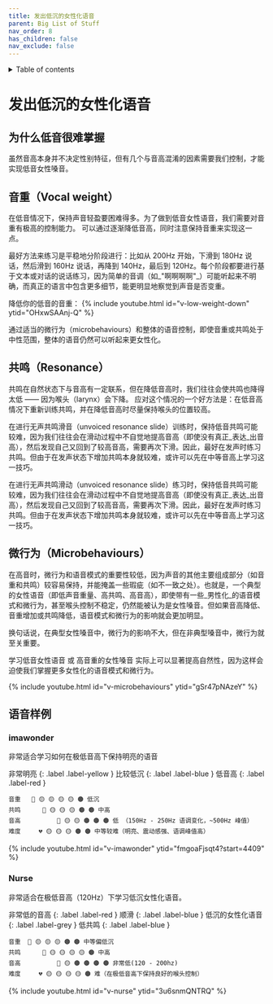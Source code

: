 ```yaml
---
title: 发出低沉的女性化语音
parent: Big List of Stuff
nav_order: 8
has_children: false
nav_exclude: false
---
```

<details closed markdown="block">
  <summary>
    Table of contents
  </summary>
{: .text-delta }
1. 目录
{:toc}
</details>

# 发出低沉的女性化语音
## 为什么低音很难掌握
虽然音高本身并不决定性别特征，但有几个与音高混淆的因素需要我们控制，才能实现低音女性嗓音。
## 音重（Vocal weight）
在低音情况下，保持声音轻盈要困难得多。为了做到低音女性语音，我们需要对音重有极高的控制能力。
可以通过逐渐降低音高，同时注意保持音重来实现这一点。

最好方法来练习是平稳地分阶段进行：比如从 200Hz 开始，下滑到 180Hz 说话，然后滑到 160Hz 说话，再降到 140Hz，最后到 120Hz。每个阶段都要进行基于文本或对话的说话练习，因为简单的音调（如_"啊啊啊啊"_）可能听起来不明确，而真正的语言中包含更多细节，能更明显地察觉到声音是否变重。

降低你的低音的音重：
{% include youtube.html id="v-low-weight-down" ytid="OHxwSAAnj-Q" %}

通过适当的微行为（microbehaviours）和整体的语音控制，即使音重或共鸣处于中性范围，整体的语音仍然可以听起来更女性化。

## 共鸣（Resonance）
共鸣在自然状态下与音高有一定联系，但在降低音高时，我们往往会使共鸣也降得太低 —— 因为喉头（larynx）会下降。
应对这个情况的一个好方法是：在低音高情况下重新训练共鸣，并在降低音高时尽量保持喉头的位置较高。

在进行无声共鸣滑音（unvoiced resonance slide）训练时，保持低音共鸣可能较难，因为我们往往会在滑动过程中不自觉地提高音高（即使没有真正_表达_出音高），然后发现自己又回到了较高音高，需要再次下滑。因此，最好在发声时练习共鸣。但由于在发声状态下增加共鸣本身就较难，或许可以先在中等音高上学习这一技巧。

在进行无声共鸣滑动（unvoiced resonance slide）练习时，保持低音共鸣可能较难，因为我们往往会在滑动过程中不自觉地提高音高（即使没有真正_表达_出音高），然后发现自己又回到了较高音高，需要再次下滑。因此，最好在发声时练习共鸣。但由于在发声状态下增加共鸣本身就较难，或许可以先在中等音高上学习这一技巧。

## 微行为（Microbehaviours）
在高音时，微行为和语音模式的重要性较低，因为声音的其他主要组成部分（如音重和共鸣）较容易保持，并能掩盖一些瑕疵（如不一致之处）。也就是，一个典型的女性语音（即低声音重量、高共鸣、高音高），即使带有一些_男性化_的语音模式和微行为，甚至喉头控制不稳定，仍然能被认为是女性嗓音。但如果音高降低、音重增加或共鸣降低，语音模式和微行为的影响就会更加明显。

换句话说，在典型女性嗓音中，微行为的影响不大，但在非典型嗓音中，微行为就至关重要。

学习低音女性语音 或 高音重的女性嗓音 实际上可以显著提高自然性，因为这样会迫使我们掌握更多女性化的语音模式和微行为。

{% include youtube.html id="v-microbehaviours" ytid="gSr47pNAzeY" %}

## 语音样例
### imawonder
非常适合学习如何在极低音高下保持明亮的语音

非常明亮
{: .label .label-yellow }
比较低沉
{: .label .label-blue }
低音高
{: .label .label-red }
```
音重   🥁 🟡 🟡 🟡 🟡 🟤 低沉
共鸣      🎻 🟡 🟡 🟡 🟤 🟤 中高
音高          🎵 🟡 🟡 🟤 🟤 🟤 低 （150Hz - 250Hz 语调变化，~500Hz 峰值）
难度     💔 🟡 🟡 🟡 🟤 🟤 中等较难（明亮、震动感强、语调峰值高）
```
{% include youtube.html id="v-imawonder" ytid="fmgoaFjsqt4?start=4409" %}

### Nurse
非常适合在极低音高（120Hz）下学习低沉女性化语音。

非常低的音高
{: .label .label-red }
顺滑
{: .label .label-blue }
低沉的女性化语音
{: .label .label-grey }
低共鸣
{: .label .label-blue }
```
音重  🥁 🟡 🟡 🟡 🟤 🟤 中等偏低沉
共鸣      🎻 🟡 🟡 🟡 🟡 🟤 中高
音高          🎵 🟡 🟤 🟤 🟤 🟤 非常低(120 - 200hz)
难度     💔 🟡 🟡 🟡 🟡 🟤 难（在极低音高下保持良好的喉头控制）
```
{% include youtube.html id="v-nurse" ytid="3u6snmQNTRQ" %}
